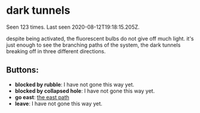 # dark tunnels

Seen 123 times. Last seen 2020-08-12T19:18:15.205Z.

despite being activated, the fluorescent bulbs do not give off much light. it's just enough to see the branching paths of the system, the dark tunnels breaking off in three different directions.

## Buttons:

- **blocked by rubble**: I have not gone this way yet.
- **blocked by collapsed hole**: I have not gone this way yet.
- **go east**: [the east path](the-east-path-Nnhj3v9.md)
- **leave**: I have not gone this way yet.